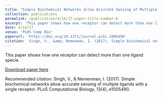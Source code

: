 ```yaml
---
title: "Simple Biochemical Networks allow Accurate Sensing of Multiple Ligands with a Single Receptor"
collection: publications
permalink: /publication/4/14/17-paper-title-number-6
excerpt: 'This paper shows how one receptor can detect more than one ligand specie.'
date: 4/14/17
venue: 'PLOS Comp Bio'
paperurl: 'https://doi.org/10.1371/journal.pcbi.1005490'
citation: 'Singh, V., &amp; Nemenman, I. (2017). Simple biochemical networks allow accurate sensing of multiple ligands with a single receptor. PLoS Computational Biology, 13(4), e1005490.'
---
```

This paper shows how one receptor can detect more than one ligand specie.

[Download paper here](https://doi.org/10.1371/journal.pcbi.1005490)

Recommended citation: Singh, V., & Nemenman, I. (2017). Simple biochemical networks allow accurate sensing of multiple ligands with a single receptor. PLoS Computational Biology, 13(4), e1005490.
